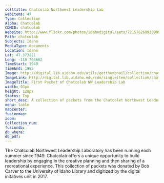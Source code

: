 ```yaml
---
colltitle: Chatcolab Northwest Leadership Lab
webitems: 47
Type: Collection
Alpha: Chatcolab
CDMID: chatcolab
Website: http://www.flickr.com/photos/idahodigital/sets/72157626093899947/
Path: chatcolab
Subjects: Idaho
MediaType: documents
Location: Idaho
Lat: 47.373221
Long: -116.764662
TimeStart: 1949
TimeEnd: 1995
Image: http://digital.lib.uidaho.edu/utils/getthumbnail/collection/chatcolab/id/0
ImageLink: http://digital.lib.uidaho.edu/cdm/singleitem/collection/chatcolab/id/0/rec/1
ImageTitle: First Packet of Chatcolab NW Leadership Lab
width: 93px
height: 120px
Status: Top
short_desc: A collection of packets from the Chatcolet Northwest Leadership Lab, 1949 - 1995.
menu: table
mapcenter: 
fusionmap: 
zoom: 
Collection_num: 
fusiondb: 
db_where: 
db_pdf: 
---
```

The Chatcolab Northwest Leadership Laboratory has been running each summer since 1949. Chatcolab offers a unique opportunity to build leadership by engaging in the creative planning and then sharing of a recreational experience. This collection of packets was donated by Bob Carver to the University of Idaho Library and digitized by the digital initatives unit in 2017. 